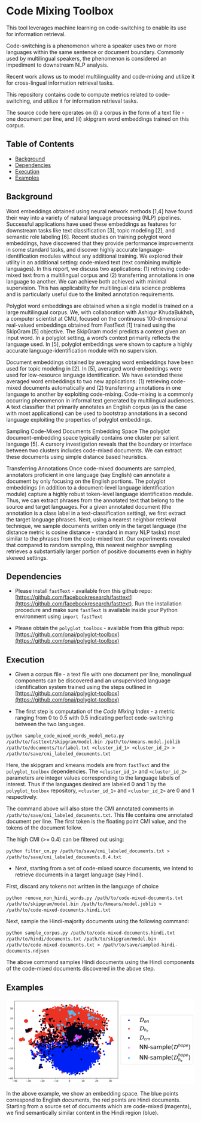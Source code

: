 # Code Mixing Toolbox

This tool leverages machine learning on code-switching to enable its use for information retrieval.

Code-switching is a phenomenon where a speaker uses two or more languages within the same sentence or document boundary. Commonly used by multilingual speakers, the phenomenon is considered an impediment to downstream NLP analysis.

Recent work allows us to model multilinguality and code-mixing and utilize it for cross-lingual information retrieval tasks.

This repository contains code to compute metrics related to code-switching, and utilize it for information retrieval tasks.

The source code here operates on (i) a corpus in the form of a text file - one document per line, and (ii) skipgram word embeddings trained on this corpus.

## Table of Contents

* [Background](#background)
* [Dependencies](#dependencies)
* [Execution](#execution)
* [Examples](#examples)


## Background

Word embeddings obtained using neural network methods [1,4] have found their way into a variety of natural language processing (NLP) pipelines. Successful applications have used these embeddings as features for downstream tasks like text classification [3], topic modeling [2], and semantic role labeling [6]. Recent studies on training polyglot word embeddings, have discovered that they provide performance improvements in some standard tasks, and discover highly accurate language-identification modules without any additional training. We explored their utility in an additional setting: code-mixed text (text combining multiple languages). In this report, we discuss two applications: (1) retrieving code-mixed text from a multilingual corpus and (2) transferring annotations in one language to another. We can achieve both achieved with minimal supervision. This has applicability for multilingual data science problems and is particularly useful due to the limited annotation requirements.

Polyglot word embeddings are obtained when a single model is trained on a large multilingual corpus. We, with collaboration with Ashiqur KhudaBukhsh, a computer scientist at CMU, focused on the continuous 100-dimensional real-valued embeddings obtained from FastText [1] trained using the SkipGram [5] objective. The SkipGram model predicts a context given an input word. In a polyglot setting, a word’s context primarily reflects the language used. In [5], polyglot embeddings were shown to capture a highly accurate language-identification module with no supervision.

Document embeddings obtained by averaging word embeddings have been used for topic modeling in [2]. In [5], averaged word-embeddings were used for low-resource language identification. We have extended these averaged word embeddings to two new applications: (1) retrieving code-mixed documents automatically and (2) transferring annotations in one language to another by exploiting code-mixing. Code-mixing is a commonly occurring phenomenon in informal text generated by multilingual audiences. A text classifier that primarily annotates an English corpus (as is the case with most applications) can be used to bootstrap annotations in a second language exploiting the properties of polyglot embeddings.

Sampling Code-Mixed Documents Embedding Space
The polyglot document-embedding space typically contains one cluster per salient language [5]. A cursory investigation reveals that the boundary or interface between two clusters includes code-mixed documents. We can extract these documents using simple distance based heuristics.


Transferring Annotations
Once code-mixed documents are sampled, annotators proficient in one language (say English) can annotate a document by only focusing on the English portions. The polyglot embeddings (in addition to a document-level language identification module) capture a highly robust token-level language identification module. Thus, we can extract phrases from the annotated text that belong to the source and target languages. For a given annotated document (the annotation is a class label in a text-classification setting), we first extract the target language phrases. Next, using a nearest neighbor retrieval technique, we sample documents written only in the target language (the distance metric is cosine distance - standard in many NLP tasks) most similar to the phrases from the code-mixed text. Our experiments revealed that compared to random sampling, this nearest neighbor sampling retrieves a substantially larger portion of positive documents even in highly skewed settings.

## Dependencies

* Please install `fastText` - available from this github repo: [https://github.com/facebookresearch/fasttext](https://github.com/facebookresearch/fasttext). Run the installation procedure and make sure `fastText` is available inside your Python environment using `import fastText`

* Please obtain the `polyglot_toolbox` - available from this github repo: [https://github.com/onai/polyglot-toolbox](https://github.com/onai/polyglot-toolbox)

## Execution

* Given a corpus file - a text file with one document per line, monolingual components can be discovered and an unsupervised language identification system trained using the steps outlined in [https://github.com/onai/polyglot-toolbox](https://github.com/onai/polyglot-toolbox)

* The first step is computation of the _Code Mixing Index_ - a metric ranging from 0 to 0.5 with 0.5 indicating perfect code-switching between the two languages.

```
python sample_code_mixed_words_model_meta.py /path/to/fasttext/skipgram/model.bin /path/to/kmeans.model.joblib /path/to/documents/to/label.txt <cluster_id_1> <cluster_id_2> > /path/to/save/cmi_labeled_documents.txt
```

Here, the skipgram and kmeans models are from `fastText` and the `polyglot_toolbox` dependencies. The `<cluster_id_1>` and `<cluster_id_2>` parameters are integer values corresponding to the language labels of interest. Thus if the languages desired are labeled 0 and 1 by the `polyglot_toolbox` repository, `<cluster_id_1>` and `<cluster_id_2>` are 0 and 1 respectively.

The command above will also store the CMI annotated comments in `/path/to/save/cmi_labeled_documents.txt`. This file contains one annotated document per line. The first token is the floating point CMI value, and the tokens of the document follow.

The high CMI (>= 0.4) can be filtered out using:

```
python filter_cm.py /path/to/save/cmi_labeled_documents.txt > /path/to/save/cmi_labeled_documents.0.4.txt
```

* Next, starting from a set of code-mixed source documents, we intend to retrieve  documents in a target language (say Hindi).

First, discard any tokens not written in the language of choice

```
python remove_non_hindi_words.py /path/to/code-mixed-documents.txt /path/to/skipgram/model.bin /path/to/kmeans/model.joblib > /path/to/code-mixed-documents.hindi.txt
```

Next, sample the Hindi-majority documents using the following command:

```
python sample_corpus.py /path/to/code-mixed-documents.hindi.txt  /path/to/hindi/documents.txt /path/to/skipgram/model.bin /path/to/code-mixed-documents.txt > /path/to/save/sampled-hindi-documents.ndjson
```

The above command samples Hindi documents using the Hindi components of the code-mixed documents discovered in the above step.

## Examples

![](cmi_example.png)

In the above example, we show an embedding space. The blue points correspond to English documents, the red points are Hindi documents. Starting from a source set of documents which are code-mixed (magenta), we find semantically similar content in the Hindi region (blue).